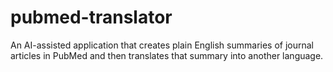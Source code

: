 # pubmed-translator
An AI-assisted application that creates plain English summaries of journal articles in PubMed and then translates that summary into another language. 
